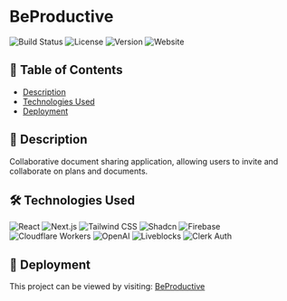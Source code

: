# BeProductive

![Build Status](https://img.shields.io/github/actions/workflow/status/username/repo/build.yml?branch=main)
![License](https://img.shields.io/github/license/username/repo)
![Version](https://img.shields.io/github/package-json/v/username/repo)
![Website](https://img.shields.io/website?down_message=offline&up_message=online&url=https%3A%2F%2Fbeproductive-24k07uymj-code4wyatts-projects.vercel.app)

## 📖 Table of Contents
- [Description](#-description)
- [Technologies Used](#-technologies-used)
- [Deployment](#-deployment)

## 📜 Description
Collaborative document sharing application, allowing users to invite and collaborate on plans and documents.

## 🛠️ Technologies Used

![React](https://img.shields.io/badge/React-20232A?style=for-the-badge&logo=react&logoColor=61DAFB)
![Next.js](https://img.shields.io/badge/Next.js-000000?style=for-the-badge&logo=next-dot-js&logoColor=white)
![Tailwind CSS](https://img.shields.io/badge/Tailwind_CSS-38B2AC?style=for-the-badge&logo=tailwind-css&logoColor=white)
![Shadcn](https://img.shields.io/badge/Shadcn-000000?style=for-the-badge&logo=shadcn&logoColor=white)
![Firebase](https://img.shields.io/badge/Firebase-FFCA28?style=for-the-badge&logo=firebase&logoColor=white)
![Cloudflare Workers](https://img.shields.io/badge/Cloudflare_Workers-F38020?style=for-the-badge&logo=cloudflare&logoColor=white)
![OpenAI](https://img.shields.io/badge/OpenAI-412991?style=for-the-badge&logo=openai&logoColor=white)
![Liveblocks](https://img.shields.io/badge/Liveblocks-000000?style=for-the-badge&logo=liveblocks&logoColor=white)
![Clerk Auth](https://img.shields.io/badge/Clerk_Auth-000000?style=for-the-badge&logo=clerk&logoColor=white)

## 🚀 Deployment
This project can be viewed by visiting: [BeProductive](https://beproductive-24k07uymj-code4wyatts-projects.vercel.app)


